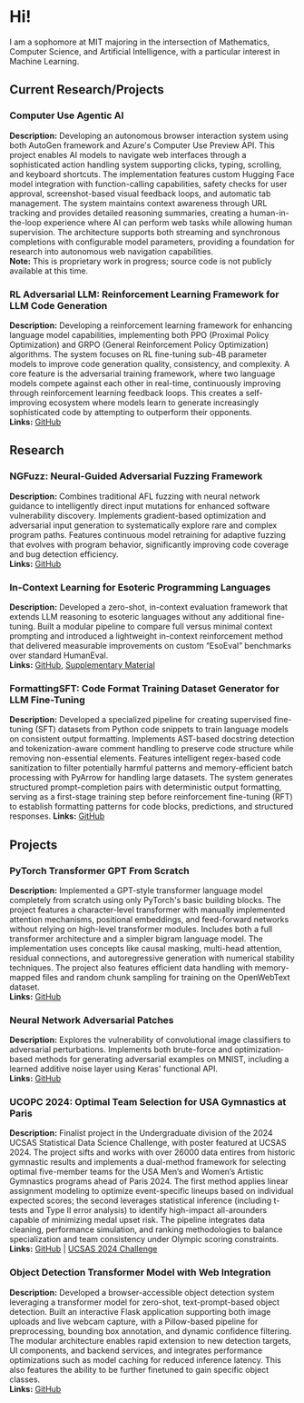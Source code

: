 # Hi!

I am a sophomore at MIT majoring in the intersection of Mathematics, Computer Science, and Artificial Intelligence, with a particular interest in Machine Learning.

## Current Research/Projects

### Computer Use Agentic AI
**Description:** Developing an autonomous browser interaction system using both AutoGen framework and Azure's Computer Use Preview API. This project enables AI models to navigate web interfaces through a sophisticated action handling system supporting clicks, typing, scrolling, and keyboard shortcuts. The implementation features custom Hugging Face model integration with function-calling capabilities, safety checks for user approval, screenshot-based visual feedback loops, and automatic tab management. The system maintains context awareness through URL tracking and provides detailed reasoning summaries, creating a human-in-the-loop experience where AI can perform web tasks while allowing human supervision. The architecture supports both streaming and synchronous completions with configurable model parameters, providing a foundation for research into autonomous web navigation capabilities.  
**Note:** This is proprietary work in progress; source code is not publicly available at this time.

### RL Adversarial LLM: Reinforcement Learning Framework for LLM Code Generation 
**Description:** Developing a reinforcement learning framework for enhancing language model capabilities, implementing both PPO (Proximal Policy Optimization) and GRPO (General Reinforcement Policy Optimization) algorithms. The system focuses on RL fine-tuning sub-4B parameter models to improve code generation quality, consistency, and complexity. A core feature is the adversarial training framework, where two language models compete against each other in real-time, continuously improving through reinforcement learning feedback loops. This creates a self-improving ecosystem where models learn to generate increasingly sophisticated code by attempting to outperform their opponents.  
**Links:** [GitHub](https://github.com/mrzwang/rl-adversarial-llm)

## Research

### NGFuzz: Neural-Guided Adversarial Fuzzing Framework  
**Description:** Combines traditional AFL fuzzing with neural network guidance to intelligently direct input mutations for enhanced software vulnerability discovery. Implements gradient-based optimization and adversarial input generation to systematically explore rare and complex program paths. Features continuous model retraining for adaptive fuzzing that evolves with program behavior, significantly improving code coverage and bug detection efficiency.  
**Links:** [GitHub](https://github.com/mrzwang/ngfuzz)

### In-Context Learning for Esoteric Programming Languages  
**Description:** Developed a zero-shot, in-context evaluation framework that extends LLM reasoning to esoteric languages without any additional fine-tuning. Built a modular pipeline to compare full versus minimal context prompting and introduced a lightweight in-context reinforcement method that delivered measurable improvements on custom “EsoEval” benchmarks over standard HumanEval.  
**Links:** [GitHub](https://github.com/mrzwang/In-Context-Learning-for-Esoteric-Programming-Languages), [Supplementary Material](https://github.com/mrzwang/LLM-potential_reward_hacking_examples) 

### FormattingSFT: Code Format Training Dataset Generator for LLM Fine-Tuning
**Description:** Developed a specialized pipeline for creating supervised fine-tuning (SFT) datasets from Python code snippets to train language models on consistent output formatting. Implements AST-based docstring detection and tokenization-aware comment handling to preserve code structure while removing non-essential elements. Features intelligent regex-based code sanitization to filter potentially harmful patterns and memory-efficient batch processing with PyArrow for handling large datasets. The system generates structured prompt-completion pairs with deterministic output formatting, serving as a first-stage training step before reinforcement fine-tuning (RFT) to establish formatting patterns for code blocks, predictions, and structured responses.
**Links:** [GitHub](https://github.com/mrzwang/FormattingSFT)

## Projects
### PyTorch Transformer GPT From Scratch
**Description:** Implemented a GPT-style transformer language model completely from scratch using only PyTorch's basic building blocks. The project features a character-level transformer with manually implemented attention mechanisms, positional embeddings, and feed-forward networks without relying on high-level transformer modules. Includes both a full transformer architecture and a simpler bigram language model. The implementation uses concepts like causal masking, multi-head attention, residual connections, and autoregressive generation with numerical stability techniques. The project also features efficient data handling with memory-mapped files and random chunk sampling for training on the OpenWebText dataset.  
**Links:** [GitHub](https://github.com/mrzwang/PytorchTransformerGPT)

### Neural Network Adversarial Patches
**Description:** Explores the vulnerability of convolutional image classifiers to adversarial perturbations. Implements both brute-force and optimization-based methods for generating adversarial examples on MNIST, including a learned additive noise layer using Keras' functional API.  
**Links:** [GitHub](https://github.com/mrzwang/Neural-Network-Adversarial-Patches)

### UCOPC 2024: Optimal Team Selection for USA Gymnastics at Paris  
**Description:** Finalist project in the Undergraduate division of the 2024 UCSAS Statistical Data Science Challenge, with poster featured at UCSAS 2024. The project sifts and works with over 26000 data entires from historic gymnastic results and implements a dual-method framework for selecting optimal five-member teams for the USA Men’s and Women’s Artistic Gymnastics programs ahead of Paris 2024. The first method applies linear assignment modeling to optimize event-specific lineups based on individual expected scores; the second leverages statistical inference (including t-tests and Type II error analysis) to identify high-impact all-arounders capable of minimizing medal upset risk. The pipeline integrates data cleaning, performance simulation, and ranking methodologies to balance specialization and team consistency under Olympic scoring constraints.
**Links:** [GitHub](https://github.com/mrzwang/UCOPC2024) | [UCSAS 2024 Challenge](https://statds.org/events/ucsas2024/challenge.html)  

### Object Detection Transformer Model with Web Integration
**Description:** Developed a browser-accessible object detection system leveraging a transformer model for zero-shot, text-prompt-based object detection. Built an interactive Flask application supporting both image uploads and live webcam capture, with a Pillow-based pipeline for preprocessing, bounding box annotation, and dynamic confidence filtering. The modular architecture enables rapid extension to new detection targets, UI components, and backend services, and integrates performance optimizations such as model caching for reduced inference latency. This also features the ability to be further finetuned to gain specific object classes.  
**Links:** [GitHub](https://github.com/dthxe/obj-detection-transformer)


